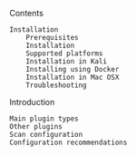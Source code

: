 Contents

    Installation
        Prerequisites
        Installation
        Supported platforms
        Installation in Kali
        Installing using Docker
        Installation in Mac OSX
        Troubleshooting
Introduction

    Main plugin types
    Other plugins
    Scan configuration
    Configuration recommendations
